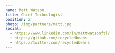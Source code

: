 ```yaml
---
name: Matt Watson
title: Chief Technologist
position: 2
photo: /img/partners/matt.jpg
social: 
  - https://www.linkedin.com/in/mattwatsonftl/
  - https://github.com/recycledbeans
  - https://twitter.com/recycledbeans
---
```


